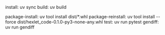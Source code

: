 install:
	uv sync
build:
	uv build

package-install:
	uv tool install dist/*.whl
package-reinstall:
    uv tool install --force dist/hexlet_code-0.1.0-py3-none-any.whl
test:
    uv run pytest
gendiff:
    uv run gendiff